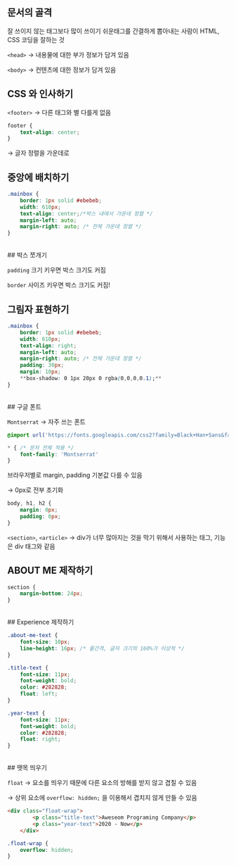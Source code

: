 ## 문서의 골격

잘 쓰이지 않는 태그보다 많이 쓰이기 쉬운태그를 간결하게 뽑아내는 사람이 HTML, CSS 코딩을 잘하는 것

`<head>` → 내용물에 대한 부가 정보가 담겨 있음

`<body>` → 컨텐츠에 대한 정보가 담겨 있음
<br>
## CSS 와 인사하기

`<footer>` → 다른 태그와 별 다를게 없음

```css
footer {
    text-align: center;
}
```

→ 글자 정렬을 가운데로
<br>
## 중앙에 배치하기

```css
.mainbox {
    border: 1px solid #ebebeb;
    width: 610px;
    text-align: center;/*박스 내에서 가운데 정렬 */
    margin-left: auto;
    margin-right: auto; /* 전체 가운데 정렬 */
}
```
<br>
## 박스 쪼개기

`padding` 크기 키우면 박스 크기도 커짐

`border` 사이즈 키우면 박스 크기도 커짐!
<br>
## 그림자 표현하기

```css
.mainbox {
    border: 1px solid #ebebeb;
    width: 610px;
    text-align: right;
    margin-left: auto;
    margin-right: auto; /* 전체 가운데 정렬 */
    padding: 30px;
    margin: 10px;
    **box-shadow: 0 1px 20px 0 rgba(0,0,0,0.1);**
}
```
<br>
## 구글 폰트

`Montserrat` → 자주 쓰는 폰트

```css
@import url('https://fonts.googleapis.com/css2?family=Black+Han+Sans&family=Montserrat&family=Noto+Sans+Mono:wght@500;600&display=swap');

* { /* 문저 전체 적용 */
    font-family: 'Montserrat' 
}
```

브라우저별로 margin, padding 기본값 다를 수 있음 

→ 0px로 전부 초기화

```css
body, h1, h2 {
    margin: 0px;
    padding: 0px;
}
```

`<section>`, `<article>` → div가 너무 많아지는 것을 막기 위해서 사용하는 태그, 기능은 div 태그와 같음
<br>
## ABOUT ME 제작하기

```css
section {
    margin-bottom: 24px;
}
```
<br>
## Experience 제작하기

```css
.about-me-text {
    font-size: 10px;
    line-height: 16px; /* 줄간격, 글자 크기의 160%가 이상적 */
}
```

```css
.title-text {
    font-size: 11px;
    font-weight: bold;
    color: #282828;
    float: left;
}

.year-text {
    font-size: 11px;
    font-weight: bold;
    color: #282828;
    float: right;
}
```
<br>
## 뗏목 띄우기

`float` → 요소를 띄우기 때문에 다른 요소의 방해를 받지 않고 겹칠 수 있음

→ 상위 요소에 `overflow: hidden;` 을 이용해서 겹치지 않게 만들 수 있음

```html
<div class="float-wrap">
        <p class="title-text">Aweseom Programing Company</p>
        <p class="year-text">2020 - Now</p>
    </div>
```

```css
.float-wrap {
    overflow: hidden;
}
```
